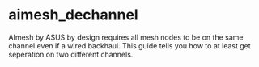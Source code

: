 # aimesh_dechannel
AImesh by ASUS by design requires all mesh nodes to be on the same channel even if a wired backhaul. This guide tells you how to at least get seperation on two different channels. 
